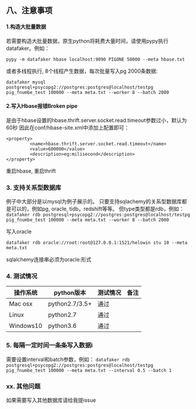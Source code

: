 ## 八、注意事项

#### 1.构造大批量数据
若需要构造大批量数据，原生python将耗费大量时间，请使用pypy执行datafaker。例如：

```pypy -m datafaker hbase localhost:9090 PIGONE 50000 --meta hbase.txt```

或者多线程执行, 8个线程产生数据，每次批量写入pg 2000条数据:

```datafaker mysql postgresql+psycopg2://postgres:postgres@localhost/testpg pig_fnumbe_test 100000 --meta meta.txt --worker 8 --batch 2000```

#### 2.写入Hbase报错Broken pipe
是由于hbase设置的hbase.thrift.server.socket.read.timeout参数过小，默认为60秒
因此在conf/hbase-site.xml中添加上配置即可：
```
<property>
         <name>hbase.thrift.server.socket.read.timeout</name>
         <value>600000</value>
         <description>eg:milisecond</description>
</property>
```
重启hbase, 重启thrift

### 3. 支持关系型数据库
例子中大部分是以mysql为例子展示的。
只要支持sqlachemy的关系型数据库都是可以的，例如pg, oracle, tidb，redshift等等。
但type类型都是rdb，例如：
```datafaker rdb postgresql+psycopg2://postgres:postgres@localhost/testpg pig_fnumbe_test 100000 --meta meta.txt --worker 8 --batch 2000```

写入oracle

```
datafaker rdb oracle://root:root@127.0.0.1:1521/helowin stu 10 --meta meta.txt
```
sqlalchemy连接串必须为oracle:形式

### 4. 测试情况

| 操作系统 |python版本| 测试情况| 备注 |
| -------- | -------- | ------ | ------- |
|Mac osx| python2.7/3.5+ |通过| |
|Linux | python2.7 | 通过 | |
|Windows10 | python3.6| 通过| |

### 5. 每隔一定时间一条条写入数据i
需要设置interval和batch参数，例如：
```datafaker rdb postgresql+psycopg2://postgres:postgres@localhost/testpg pig_fnumbe_test 100000 --meta meta.txt --interval 0.5 --batch 1```


### xx. 其他问题
如果需要写入其他数据库请给我提issue